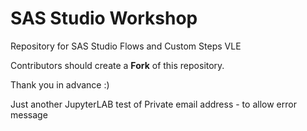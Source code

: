 # SAS Studio Workshop
Repository for SAS Studio Flows and Custom Steps VLE

Contributors should create a **Fork** of this repository.

Thank you in advance :)

Just another JupyterLAB test of Private email address - to allow error message